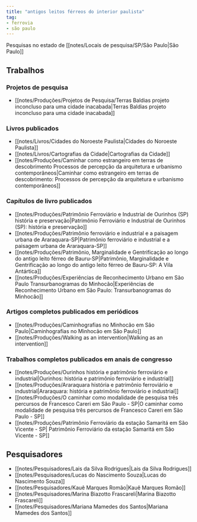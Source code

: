 ```yaml
---
title: "antigos leitos férreos do interior paulista"
tag:
- ferrovia
- são paulo
---
```


Pesquisas no estado de [[notes/Locais de pesquisa/SP/São Paulo|São Paulo]]

## Trabalhos

### Projetos de pesquisa
- [[notes/Produções/Projetos de Pesquisa/Terras Baldias projeto inconcluso para uma cidade inacabada|Terras Baldias projeto inconcluso para uma cidade inacabada]]

### Livros publicados
- [[notes/Livros/Cidades do Noroeste Paulista|Cidades do Noroeste Paulista]]
- [[notes/Livros/Cartografias da Cidade|Cartografias da Cidade]]
- [[notes/Produções/Caminhar como estrangeiro em terras de descobrimento Processos de percepção da arquitetura e urbanismo contemporâneos|Caminhar como estrangeiro em terras de descobrimento: Processos de percepção da arquitetura e urbanismo contemporâneos]]

### Capítulos de livro publicados
- [[notes/Produções/Patrimônio Ferroviário e Industrial de Ourinhos (SP) história e preservação|Patrimônio Ferroviário e Industrial de Ourinhos (SP): história e preservação]]
- [[notes/Produções/Patrimônio ferroviário e industrial e a paisagem urbana de Araraquara-SP|Patrimônio ferroviário e industrial e a paisagem urbana de Araraquara-SP]]
- [[notes/Produções/Patrimônio, Marginalidade e Gentrificação ao longo do antigo leito férreo de Bauru-SP|Patrimônio, Marginalidade e Gentrificação ao longo do antigo leito férreo de Bauru-SP: A Vila Antártica]]
- [[notes/Produções/Experiências de Reconhecimento Urbano em São Paulo Transurbanogramas do Minhocão|Experiências de Reconhecimento Urbano em São Paulo: Transurbanogramas do Minhocão]]

### Artigos completos publicados em periódicos
- [[notes/Produções/Caminhografias no Minhocão em São Paulo|Caminhografias no Minhocão em São Paulo]]
- [[notes/Produções/Walking as an intervention|Walking as an intervention]]

### Trabalhos completos publicados em anais de congresso
- [[notes/Produções/Ourinhos história e patrimônio ferroviário e industrial|Ourinhos: história e patrimônio ferroviário e industrial]]
- [[notes/Produções/Araraquara história e patrimônio ferroviário e industrial|Araraquara: história e patrimônio ferroviário e industrial]]
- [[notes/Produções/O caminhar como modalidade de pesquisa três percursos de Francesco Careri em São Paulo - SP|O caminhar como modalidade de pesquisa três percursos de Francesco Careri em São Paulo - SP]]
- [[notes/Produções/Patrimônio Ferroviário da estação Samaritá em São Vicente - SP| Patrimônio Ferroviário da estação Samaritá em São Vicente - SP]]

## Pesquisadores
- [[notes/Pesquisadores/Lais da Silva Rodrigues|Lais da Silva Rodrigues]]
- [[notes/Pesquisadores/Lucas do Nascimento Souza|Lucas do Nascimento Souza]]
- [[notes/Pesquisadores/Kauê Marques Romão|Kauê Marques Romão]]
- [[notes/Pesquisadores/Marina Biazotto Frascareli|Marina Biazotto Frascareli]]
- [[notes/Pesquisadores/Mariana Mamedes dos Santos|Mariana Mamedes dos Santos]]

